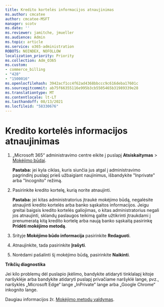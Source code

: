 ```yaml
---
title: Kredito kortelės informacijos atnaujinimas
ms.author: cmcatee
author: cmcatee-MSFT
manager: scotv
ms.date: ''
ms.reviewer: jamitche, jmueller
ms.audience: Admin
ms.topic: article
ms.service: o365-administration
ROBOTS: NOINDEX, NOFOLLOW
localization_priority: Priority
ms.collection: Adm_O365
ms.custom:
- commerce_billing
- "428"
- "1500016"
ms.openlocfilehash: 3942acf1cc4f62ad4368bbccc9c616deba17601c
ms.sourcegitcommit: ab75f66355116e995b3cb5505465b31989339e28
ms.translationtype: MT
ms.contentlocale: lt-LT
ms.lasthandoff: 08/13/2021
ms.locfileid: "58330676"
---
```

# <a name="update-credit-card-information"></a>Kredito kortelės informacijos atnaujinimas

1. „Microsoft 365“ administravimo centre eikite į puslapį **Atsiskaitymas** \> [Mokėjimo būdai](https://go.microsoft.com/fwlink/p/?linkid=2018806).

    **Pastaba:** jei kyla ciklas, kuris siunčia jus atgal į administravimo pagrindinį puslapį prieš užbaigiant naujinimus, išbandykite "Inprivate" arba "Incognito" režimą.
  
2. Pasirinkite kredito kortelę, kurią norite atnaujinti.

    **Pastaba:** jei kitas administratorius įtraukė mokėjimo būdą, negalėsite atnaujinti kredito kortelės arba banko sąskaitos informacijos. Jeigu greitai baigsis kredito kortelės galiojimas, o kitas administratorius negali jos atnaujinti, sklandų paslaugos teikimą galite užtikrinti įtraukdami į prenumeratą kitą kredito kortelę arba naują banko sąskaitą pasirinkę **Pridėti mokėjimo metodą**.
  
3. Srityje **Mokėjimo būdo informacija** pasirinkite **Redaguoti**.

4. Atnaujinkite, tada pasirinkite **Įrašyti**.

5. Norėdami pašalinti šį mokėjimo būdą, pasirinkite **Naikinti**.

**Trikčių diagnostika**

Jei kilo problemų dėl puslapio įkėlimo, bandykite atidaryti tinklalapį kitoje naršyklėje arba bandykite atidaryti puslapį privačiame naršyklė lange, pvz., naršyklės „Microsoft Edge“ lange „InPrivate“ lange arba „Google Chrome“ inkognito lange. 

Daugiau informacijos žr. [Mokėjimo metodų valdymas](https://docs.microsoft.com/microsoft-365/commerce/billing-and-payments/manage-payment-methods).